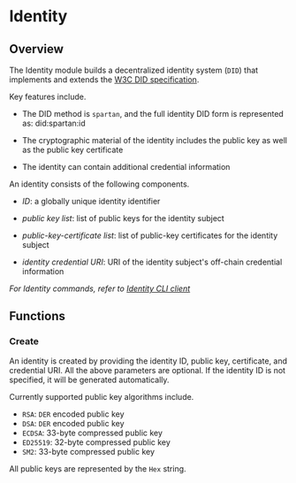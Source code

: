 # Identity

## Overview

The Identity module builds a decentralized identity system (`DID`) that implements and extends the [W3C DID specification](https://www.w3.org/TR/did-core/).

Key features include.

- The DID method is `spartan`, and the full identity DID form is represented as: did:spartan:id

- The cryptographic material of the identity includes the public key as well as the public key certificate

- The identity can contain additional credential information

An identity consists of the following components.

- _ID_: a globally unique identity identifier

- _public key list_: list of public keys for the identity subject

- _public-key-certificate list_: list of public-key certificates for the identity subject

- _identity credential URI_: URI of the identity subject's off-chain credential information

_For Identity commands, refer to [Identity CLI client](../cli-client/identity.md)_

## Functions

### Create

An identity is created by providing the identity ID, public key, certificate, and credential URI. All the above parameters are optional. If the identity ID is not specified, it will be generated automatically.

Currently supported public key algorithms include.

- `RSA`: `DER` encoded public key
- `DSA`: `DER` encoded public key
- `ECDSA`: 33-byte compressed public key
- `ED25519`: 32-byte compressed public key
- `SM2`: 33-byte compressed public key

All public keys are represented by the `Hex` string.

